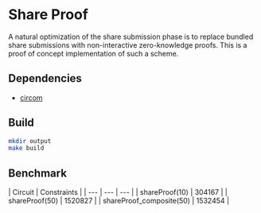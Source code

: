 # Share Proof

A natural optimization of the share submission phase is to replace bundled share submissions with non-interactive zero-knowledge proofs. This is a proof of concept implementation of such a scheme.

## Dependencies

* [circom](https://github.com/iden3/circom)

## Build

```bash
mkdir output
make build
```

## Benchmark

| Circuit | Constraints |
| --- | --- | --- |
| shareProof(10) | 304167 |
| shareProof(50) | 1520827 |
| shareProof_composite(50) | 1532454 |